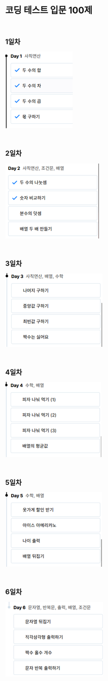 # 코딩 테스트 입문 100제

<br>

## 1일차
![코딩테스트 입문 1일차.png](../../BookStudy/img/코딩테스트%20입문%201일차.png)

<br>

## 2일차
![코딩테스트 입문 2일차.png](../../BookStudy/img/코딩테스트%20입문%202일차.png)

<br>

## 3일차
![코딩테스트 입문 3일차.png](../../BookStudy/img/코딩테스트%20입문%203일차.png)

<br>

## 4일차
![코딩테스트 입문 4일차.png](../../BookStudy/img/코딩테스트%20입문%204일차.png)

<br>

## 5일차
![코딩테스트 입문 5일차.png](../../BookStudy/img/코딩테스트%20입문%205일차.png)

<br>

## 6일차
![코딩테스트 입문 6일차.png](../../BookStudy/img/코딩테스트%20입문%206일차.png)